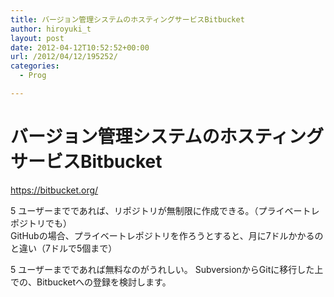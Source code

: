 ```yaml
---
title: バージョン管理システムのホスティングサービスBitbucket
author: hiroyuki_t
layout: post
date: 2012-04-12T10:52:52+00:00
url: /2012/04/12/195252/
categories:
  - Prog

---
```


# バージョン管理システムのホスティングサービスBitbucket
https://bitbucket.org/

5 ユーザーまでであれば、リポジトリが無制限に作成できる。（プライベートレポジトリでも）  
GitHubの場合、プライベートレポジトリを作ろうとすると、月に7ドルかかるのと違い（7ドルで5個まで）  

5 ユーザーまでであれば無料なのがうれしい。
SubversionからGitに移行した上での、Bitbucketへの登録を検討します。
